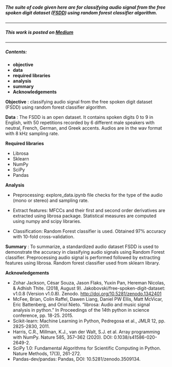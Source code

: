 ##### The suite of code given here are for classifying audio signal from the free spoken digit dataset ([FSDD](https://github.com/Jakobovski/free-spoken-digit-dataset)) using random forest classifier algorithm.
---
##### This work is posted on [Medium](https://medium.com/@neelakshij/6ab4df23e072)
***
##### Contents:

- __objective__
- __data__
- __required libraries__
- __analysis__
- __summary__
- __Acknowledgements__

**Objective**
: classifying audio signal from the free spoken digit dataset (FSDD) using random forest classifier algorithm.

**Data**
: The FSDD is an open dataset. It contains spoken digits 0 to 9 in English, with 50 repetitions recorded by 6 different male speakers with neutral, French, German, and Greek accents. Audios are in the wav format with 8 kHz sampling rate.

**Required libraries** 
- Librosa 
- Sklearn
- NumPy 
- SciPy 
- Pandas 

**Analysis** 
- Preprocessing:
    explore_data.ipynb file checks for the type of the audio (mono or stereo) and sampling rate. 
* Extract features: 
    MFCCs and their first and second order derivatives are extracted using librosa package. Statistical measures are computed using numpy and scipy libraries. 
+ Classification: 
    Random Forest classifier is used. Obtained 97% accuracy with 10-fold cross-validation.

**Summary** 
: To summarize, a standardized audio dataset FSDD is used to demonstrate the accuracy in classifying audio signals using Random Forest classifier. Preprocessing audio signal is performed followed by extracting features using librosa. Random forest classifier used from sklearn library.

**Acknowledgements**
* Zohar Jackson, César Souza, Jason Flaks, Yuxin Pan, Hereman Nicolas, & Adhish Thite. (2018, August 9). Jakobovski/free-spoken-digit-dataset: v1.0.8 (Version v1.0.8). Zenodo. http://doi.org/10.5281/zenodo.1342401
* McFee, Brian, Colin Raffel, Dawen Liang, Daniel PW Ellis, Matt McVicar, Eric Battenberg, and Oriol Nieto. “librosa: Audio and music signal analysis in python.” In Proceedings of the 14th python in science conference, pp. 18-25. 2015.
* Scikit-learn: Machine Learning in Python, Pedregosa et al., JMLR 12, pp. 2825-2830, 2011.
* Harris, C.R., Millman, K.J., van der Walt, S.J. et al. Array programming with NumPy. Nature 585, 357–362 (2020). DOI: 0.1038/s41586-020-2649-2.
* SciPy 1.0: Fundamental Algorithms for Scientific Computing in Python. Nature Methods, 17(3), 261-272.
* Pandas-dev/pandas: Pandas, DOI: 10.5281/zenodo.3509134.
